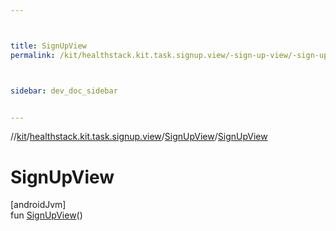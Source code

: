 ```yaml
---



title: SignUpView
permalink: /kit/healthstack.kit.task.signup.view/-sign-up-view/-sign-up-view.html



sidebar: dev_doc_sidebar


---
```




//[kit](/kit.html)/[healthstack.kit.task.signup.view](../index.html)/[SignUpView](index.html)/[SignUpView](-sign-up-view.html)



# SignUpView



[androidJvm]\
fun [SignUpView](-sign-up-view.html)()






